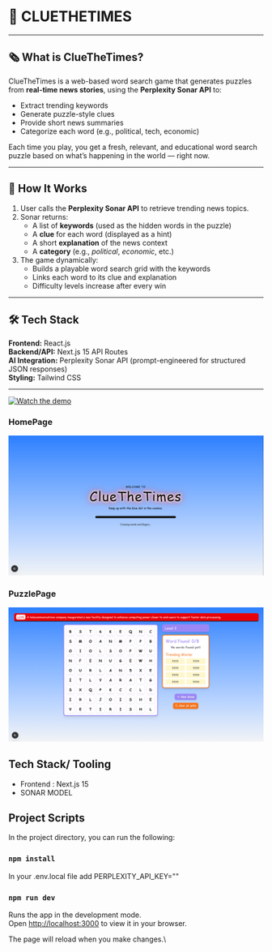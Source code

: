 # 🧩 CLUETHETIMES

---
## 🗞️ What is ClueTheTimes?

ClueTheTimes is a web-based word search game that generates puzzles from **real-time news stories**, using the **Perplexity Sonar API** to:

- Extract trending keywords
- Generate puzzle-style clues
- Provide short news summaries
- Categorize each word (e.g., political, tech, economic)

Each time you play, you get a fresh, relevant, and educational word search puzzle based on what’s happening in the world — right now.

---

## 🧠 How It Works

1. User calls the **Perplexity Sonar API** to retrieve trending news topics.
2. Sonar returns:
   - A list of **keywords** (used as the hidden words in the puzzle)
   - A **clue** for each word (displayed as a hint)
   - A short **explanation** of the news context
   - A **category** (e.g., *political*, *economic*, etc.)
3. The game dynamically:
   - Builds a playable word search grid with the keywords
   - Links each word to its clue and explanation
   - Difficulty levels increase after every win

---

## 🛠️ Tech Stack

**Frontend:** React.js  
**Backend/API:** Next.js 15 API Routes  
**AI Integration:** Perplexity Sonar API (prompt-engineered for structured JSON responses)  
**Styling:** Tailwind CSS  

---  

[![Watch the demo](https://img.youtube.com/vi/H7YjYEl9VVE/hqdefault.jpg)](https://youtu.be/H7YjYEl9VVE)

### HomePage
![HomePage](/public/Homepage.png)

### PuzzlePage
![HomePage](/public/PuzzlePage.png)

## Tech Stack/ Tooling
- Frontend : Next.js 15
- SONAR MODEL


## Project Scripts

In the project directory, you can run the following:
### `npm install`

In your .env.local file add PERPLEXITY_API_KEY=""

### `npm run dev`

Runs the app in the development mode.\
Open [http://localhost:3000](http://localhost:3000) to view it in your browser.

The page will reload when you make changes.\